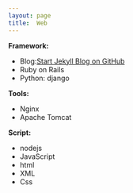 ```yaml
---
layout: page
title:  Web
---
```


**Framework:**

* Blog:[Start Jekyll Blog on GitHub](/web/jekll)
* Ruby on Rails
* Python: django


**Tools:**

* Nginx
* Apache Tomcat


**Script:**

* nodejs
* JavaScript
* html
* XML
* Css
